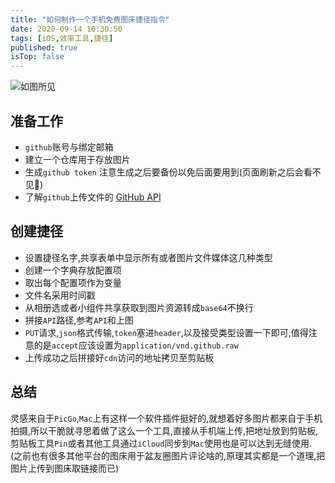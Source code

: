 ```yaml
---
title: "如何制作一个手机免费图床捷径指令"
date: 2020-09-14 10:30:50
tags: [iOS,效率工具,捷径]
published: true
isTop: false
---
```




![如图所见](https://cdn.jsdelivr.net/gh/WangGuibin/MyFilesRepo/images/1600035331.png)

## 准备工作

- `github`账号与绑定邮箱
- 建立一个仓库用于存放图片
- 生成`github token` 注意生成之后要备份以免后面要用到(页面刷新之后会看不见🙈)
- 了解`github`上传文件的 [GitHub API](https://docs.github.com/en/rest/reference/repos?query=content%20is%20not%20valid%20ba%27e#create-or-update-file-contents)

## 创建捷径
-  设置捷径名字,共享表单中显示所有或者图片文件媒体这几种类型
-  创建一个字典存放配置项
-  取出每个配置项作为变量
-  文件名采用时间戳
-  从相册选或者小组件共享获取到图片资源转成`base64`不换行
-  拼接`API`路径,参考`API`和上图
-  `PUT`请求,`json`格式传输,`token`塞进`header`,以及接受类型设置一下即可,值得注意的是`accept`应该设置为`application/vnd.github.raw`
-  上传成功之后拼接好`cdn`访问的地址拷贝至剪贴板

## 总结
灵感来自于`PicGo`,`Mac`上有这样一个软件插件挺好的,就想着好多图片都来自于手机拍摄,所以干脆就寻思着做了这么一个工具,直接从手机端上传,把地址放到剪贴板,剪贴板工具`Pin`或者其他工具通过`iCloud`同步到`Mac`使用也是可以达到无缝使用. (之前也有很多其他平台的图床用于盆友圈图片评论啥的,原理其实都是一个道理,把图片上传到图床取链接而已)
